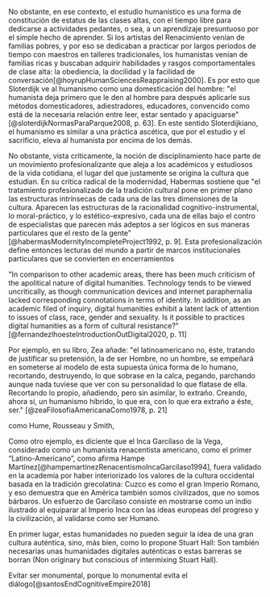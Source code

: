 No obstante, en ese contexto, el estudio humanístico es una forma de constitución de estatus de las clases altas, con el tiempo libre para dedicarse a actividades pedantes, o sea, a un aprendizaje presuntuoso por el simple hecho de aprender. Si los artistas del Renacimiento venían de familias pobres, y por eso se dedicaban a practicar por largos periodos de tiempo con maestros en talleres tradicionales, los humanistas venían de familias ricas y buscaban adquirir habilidades y rasgos comportamentales de clase alta: la obediencia, la docilidad y la facilidad de conversación[@hoyrupHumanSciencesReappraising2000]. Es por esto que Sloterdijk ve al humanismo como una domesticación del hombre: "el humanista deja primero que le den al hombre para después aplicarle sus métodos domesticadores, adiestradores, educadores, convencido como está de la necesaria relación entre leer, estar sentado y apaciguarse"[@sloterdijkNormasParaParque2008, p. 63]. En este sentido Sloterdijkiano, el humanismo es similar a una práctica ascética, que por el estudio y el sacrificio, eleva al humanista por encima de los demás.

No obstante, vista críticamente, la noción de disciplinamiento hace parte de un movimiento profesionalizante que aleja a los académicos y estudiosos de la vida cotidiana, el lugar del que justamente se origina la cultura que estudian. En su crítica radical de la modernidad, Habermas sostiene que "el tratamiento profesionalizado de la tradición cultural pone en primer plano las estructuras intrínsecas de cada una de las tres dimensiones de la cultura. Aparecen las estructuras de la racionalidad cognitivo-instrumental, lo moral-práctico, y lo estético-expresivo, cada una de ellas bajo el contro de especialistas que parecen más adeptos a ser lógicos en sus maneras particulares que el resto de la gente"[@habermasModernityIncompleteProject1992, p. 9]. Esta profesionalización define entonces lecturas del mundo a partir de marcos institucionales particulares que se convierten en encerramientos  

"In comparison to other academic areas, there has been much criticism of the apolitical nature of digital humanities. Technology tends to be viewed uncritically, as though communication devices and internet paraphernalia lacked corresponding connotations in terms of identity. In addition, as an academic filed of inquiry, digital humanities exhibit a latent lack of attention to issues of class, race, gender and sexuality. Is it possible to practices digital humanities as a form of cultural resistance?"[@fernandezlhoesteIntroductionOutDigital2020, p. 11]

Por ejemplo, en su libro, Zea añade: "el latinoamericano no, éste, tratando de justificar su pretensión, la de ser Hombre, no un hombre, se empeñará en someterse al modelo de esta supuesta única forma de lo humano, recortando, destruyendo, lo que sobrase en la calca, pegando, parchando aunque nada tuviese que ver con su personalidad lo que flatase de ella. Recortando lo propio, añadiendo, pero sin asimilar, lo extraño. Creando, ahora sí, un humanismo híbrido, lo que era, con lo que era extraño a éste, ser." [@zeaFilosofiaAmericanaComo1978, p. 21]

como Hume, Rousseau y Smith,

Como otro ejemplo, es diciente que el Inca Garcilaso de la Vega, considerado como un humanista renacentista americano, como el primer “Latino-Americano”, como afirma Hampe Martínez[@hampemartinezRenacentismoIncaGarcilaso1994], fuera validado en la academia por haber interiorizado los valores de la cultura occidental basada en la tradición grecolatina: Cuzco es como el gran Imperio Romano, y eso demuestra que en América también somos civilizados, que no somos bárbaros. Un esfuerzo de Garcilaso consiste en mostrarse como un indio ilustrado al equiparar al Imperio Inca con las ideas europeas del progreso y la civilización, al validarse como ser Humano.


En primer lugar, estas humanidades no pueden seguir la idea de una gran cultura auténtica, sino, más bien, como lo propone Stuart Hall: Son también necesarias unas humanidades digitales auténticas o estas barreras se borran (Non originary but conscious of intermixing Stuart Hall).

Evitar ser monumental, porque lo monumental evita el diálogo[@santosEndCognitiveEmpire2018]